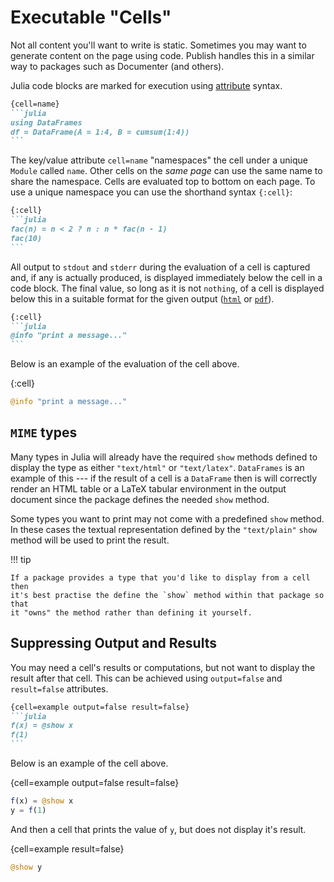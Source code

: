 # Executable "Cells"

Not all content you'll want to write is static. Sometimes you may want to
generate content on the page using code. Publish handles this in a similar way
to packages such as Documenter (and others).

Julia code blocks are marked for execution using [attribute](# "Attributes")
syntax.

````markdown
{cell=name}
```julia
using DataFrames
df = DataFrame(A = 1:4, B = cumsum(1:4))
```
````

The key/value attribute `cell=name` "namespaces" the cell under a unique
`Module` called `name`. Other cells on the *same page* can use the same name to
share the namespace. Cells are evaluated top to bottom on each page. To use a
unique namespace you can use the shorthand syntax `{:cell}`:

````markdown
{:cell}
```julia
fac(n) = n < 2 ? n : n * fac(n - 1)
fac(10)
```
````

All output to `stdout` and `stderr` during the evaluation of a cell is captured
and, if any is actually produced, is displayed immediately below the cell in a
code block. The final value, so long as it is not `nothing`, of a cell is
displayed below this in a suitable format for the given output ([`html`](#) or
[`pdf`](#)).

````markdown
{:cell}
```julia
@info "print a message..."
```
````

Below is an example of the evaluation of the cell above.

{:cell}
```julia
@info "print a message..."
```

## `MIME` types

Many types in Julia will already have the required `show` methods defined to
display the type as either `"text/html"` or `"text/latex"`. `DataFrames` is an
example of this --- if the result of a cell is a `DataFrame` then is will
correctly render an HTML table or a LaTeX tabular environment in the output
document since the package defines the needed `show` method.

Some types you want to print may not come with a predefined `show` method. In
these cases the textual representation defined by the `"text/plain"` `show`
method will be used to print the result.

!!! tip

    If a package provides a type that you'd like to display from a cell then
    it's best practise the define the `show` method within that package so that
    it "owns" the method rather than defining it yourself.

## Suppressing Output and Results

You may need a cell's results or computations, but not want to display the
result after that cell. This can be achieved using `output=false` and
`result=false` attributes.

````markdown
{cell=example output=false result=false}
```julia
f(x) = @show x
f(1)
```
````

Below is an example of the cell above.

{cell=example output=false result=false}
```julia
f(x) = @show x
y = f(1)
```

And then a cell that prints the value of `y`, but does not display it's result.

{cell=example result=false}
```julia
@show y
```

